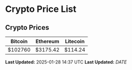 # Crypto Price List

## Crypto Prices
| Bitcoin | Ethereum | Litecoin |
| ------- | -------- | -------- |
| $102760 | $3175.42 | $114.24 |
**Last Updated:** 2025-01-28 14:37 UTC
**Last Updated:** $DATE$
